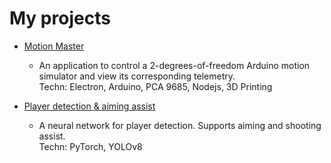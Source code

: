 # My projects

- [Motion Master]([https://github.com/CoocooFroggy/FutureRestore-GUI](https://github.com/colemaring/Motion-Master))
    - An application to control a 2-degrees-of-freedom Arduino motion simulator and view its corresponding telemetry.<br>
    Techn: Electron, Arduino, PCA 9685, Nodejs, 3D Printing<br>

- [Player detection & aiming assist]([https://github.com/CoocooFroggy/whisper_cc](https://github.com/colemaring/computer-vision-project))
    - A neural network for player detection. Supports aiming and shooting assist.<br>
    Techn: PyTorch, YOLOv8<br>

